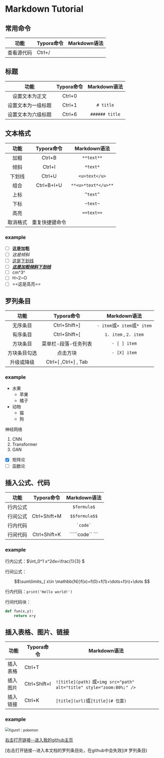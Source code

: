 # Markdown Tutorial


## 常用命令

| 功能       | Typora命令 | Markdown语法 |
| ---------- | ---------- | ------------ |
| 查看源代码 | Ctrl+/     |              |

## 标题

|        功能        | Typora命令 |  Markdown语法  |
| :----------------: | :--------: | :------------: |
|   设置文本为正文   |   Ctrl+0   |                |
| 设置文本为一级标题 |   Ctrl+1   |   `# title`    |
| 设置文本为六级标题 |   Ctrl+6   | `###### title` |

## 文本格式

|   功能   |   Typora命令   |    Markdown语法     |
| :------: | :------------: | :-----------------: |
|   加粗   |     Ctrl+B     |     `**text**`      |
|   倾斜   |     Ctrl+I     |      `*text*`       |
|  下划线  |     Ctrl+U     |    `<u>text</u>`    |
|   组合   |   Ctrl+B+I+U   | `**<u>*text*</u>**` |
|   上标   |                |      `^text^`       |
|   下标   |                |      `~text~`       |
|   高亮   |                |     `==text==`      |
| 取消格式 | 重复快捷键命令 |                     |

### example

- [ ] **这是加粗**
- [ ] *这是倾斜*
- [ ] <u>这是下划线</u>
- [ ] **<u>*这是加粗倾斜下划线*</u>**
- [ ] cm^3^
- [ ] H~2~O
- [ ] ==这是高亮==

## 罗列条目

|     功能     |      Typora命令      |         Markdown语法         |
| :----------: | :------------------: | :--------------------------: |
|   无序条目   |     Ctrl+Shift+]     | `- item`或`+ item`或`* item` |
|   有序条目   |     Ctrl+Shift+[     |    `1. item` , `2. item`     |
|   方块条目   | 菜单栏-段落-任务列表 |         `- [ ] item`         |
| 方块条目勾选 |       点击方块       |         `- [X] item`         |
|  升级或降级  | Ctrl+[ ,Ctrl+] , Tab |                              |

### example

- 水果
  - 苹果
  - 橘子
- 动物
  - 猫
  - 狗

神经网络

1. CNN
2. Transformer
3. GAN

- [x] 矩阵论
- [ ] 函数论

## 插入公式、代码

|   功能   |  Typora命令  |  Markdown语法   |
| :------: | :----------: | :-------------: |
| 行内公式 |              |   `$formula$`   |
| 行间公式 | Ctrl+Shift+M |  `$$formula$$`  |
| 行内代码 |              |  `` `code` ``   |
| 行间代码 | Ctrl+Shift+K | `````code`` ``` |

### example

行内公式：$\int_0^1 x^2dx=\frac{1}{3} $

行间公式：

$$\sum\limits_{ x\in \mathbb{N}}f(x)=f(0)+f(1)+\dots+f(n)+\dots $$

行内代码：`print('Hello world!')`

行间代码块：

```python
def fun(x,y):
    return x+y
```

## 插入表格、图片、链接

| 功能     | Typora命令   | Markdown语法                                                 |
| -------- | ------------ | ------------------------------------------------------------ |
| 插入表格 | Ctrl+T       |                                                              |
| 插入图片 | Ctrl+Shift+I | `![title](path)` 或`<img src="path" alt="title" style="zoom:80%;" />` |
| 插入链接 | Ctrl+K       | `[title](url)`或`[title](# 位置)`                            |

### example

<img src="https://gimg2.baidu.com/image_search/src=http%3A%2F%2Fimg.3dmgame.com%2Fuploads%2Fimages%2Fnews%2F20210226%2F1614322923_858841.png&refer=http%3A%2F%2Fimg.3dmgame.com&app=2002&size=f9999,10000&q=a80&n=0&g=0n&fmt=auto?sec=1657934789&t=7e80d506a9a82ee2f72cf886f647785a" alt="figure1：pokemon" style="zoom:80%;" />

[右击打开链接--进入我的github主页](https://github.com/hfut-zyw)

[右击打开链接--进入本文档的罗列条目处，在github中会失效](# 罗列条目)




